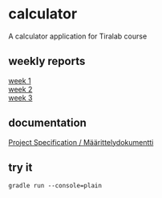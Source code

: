 # calculator
A calculator application for Tiralab course

## weekly reports
[week 1](docs/weekly1.md)  
[week 2](docs/weekly2.md)  
[week 3](docs/weekly3.md)  

## documentation
[Project Specification / Määrittelydokumentti](docs/specification.md)

## try it
```
gradle run --console=plain
```
